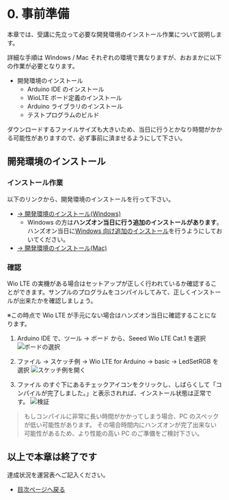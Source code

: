# 0. 事前準備

本章では、受講に先立って必要な開発環境のインストール作業について説明します。

詳細な手順は Windows / Mac それぞれの環境で異なりますが、おおまかに以下の作業が必要となります。

- 開発環境のインストール
  - Arduino IDE のインストール
  - WioLTE ボード定義のインストール
  - Arduino ライブラリのインストール
  - テストプログラムのビルド

ダウンロードするファイルサイズも大きいため、当日に行うとかなり時間がかかる可能性がありますので、必ず事前に済ませるようにして下さい。

## 開発環境のインストール

### インストール作業

以下のリンクから、開発環境のインストールを行って下さい。

- [→ 開発環境のインストール(Windows)](prepare-win)
    * Windows の方は**ハンズオン当日に行う追加のインストールがあります**。 ハンズオン当日に[Windows 向け追加のインストール](../1/1-setup-windows)を行うようにしておいてください。
- [→ 開発環境のインストール(Mac)](prepare-mac)

<h3 id="check">確認</h3>

Wio LTE の実機がある場合はセットアップが正しく行われているか確認することができます。サンプルのプログラムをコンパイルしてみて、正しくインストールが出来たかを確認しましょう。

※この時点で Wio LTE が手元にない場合はハンズオン当日に確認することになります。

1. Arduino IDE で、ツール → ボード から、Seeed Wio LTE Cat.1 を選択
![ボードの選択](https://docs.google.com/drawings/d/e/2PACX-1vQKCIKzOA6NSb0-3kNvL5i9lpZSNAS5OXklLbFITCP2vHvEjM2gL3qKdo8WzYZjifjajFe3YovtiUEI/pub?w=333&h=507)

2. ファイル → スケッチ例 → Wio LTE for Arduino → basic → LedSetRGB を選択
![スケッチ例を開く](images/open_sketch.png)

3. ファイル のすぐ下にあるチェックアイコンをクリックし、しばらくして「コンパイルが完了しました。」と表示されれば、インストール状態は正常です。
![検証](images/verify.png)

> もしコンパイルに非常に長い時間がかかってしまう場合、PC のスペックが低い可能性があります。
> その場合時間内にハンズオンが完了出来ない可能性があるため、より性能の高い PC のご準備をご検討下さい。

## 以上で本章は終了です

達成状況を運営表へご記入ください。

* [目次ページへ戻る](../)
